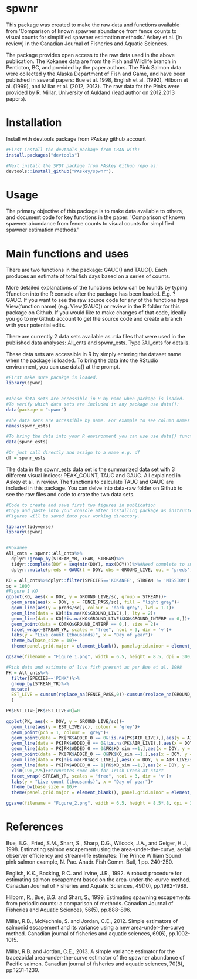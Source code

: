 # spwnr
This package was created to make the raw data and functions available from 'Comparison of known spawner abundance from fence counts to visual counts for simplified spawner estimation methods.' Askey et al. (in review) in the Canadian Journal of Fisheries and Aquatic Sciences.

The package provides open access to the raw data used in the above publication. The Kokanee data are from the Fish and Wildlife branch in Penticton, BC, and provided by the paper authors. The Pink Salmon data were collected y the Alaska Department of Fish and Game, and have been published in several papers: Bue et al. 1998, English et al. (1992), Hilborn et al. (1999), and Millar et al. (2012, 2013). The raw data for the Pinks were provided by R. Millar, University of Aukland (lead author on 2012,2013 papers).


# Installation
Install with devtools package from PAskey github account

```R
#First install the devtools package from CRAN with:
install.packages("devtools")

#Next install the SPDT package from PAskey Github repo as:
devtools::install_github("PAskey/spwnr").
```

# Usage
The primary objective of this package is to make data available to others, and document code for key functions in the paper: 'Comparison of known spawner abundance from fence counts to visual counts for simplified spawner estimation methods.'

# Main functions and uses

There are two functions in the package: GAUC() and TAUC(). Each produces an estimate of total fish days based on a series of counts.

More detailed explanations of the functions below can be founds by typing ?function into the R console after the package has been loaded. E.g. ?GAUC. If you want to see the raw source code for any of the functions type View(function name) (e.g. View(GAUC)) or review in the R folder for this package on Github. If you would like to make changes of that code, ideally you go to my Github account to get the source code and create a branch with your potential edits.

There are currently 2 data sets available as .rda files that were used in the published data analyses: All_cnts and spwnr_ests. Type ?All_cnts for details.

These data sets are accessible in R by simply entering the dataset name when the package is loaded. To bring the data into the RStudio environment, you can use data() at the prompt.

```R
#First make sure pacakge is loaded.
library(spwnr)


#These data sets are accessible in R by name when package is loaded.
#To verify which data sets are included in any package use data():
data(package = "spwnr")

#The data sets are accessible by name. For example to see column names for spwnr_ests dataset:
names(spwnr_ests)

#To bring the data into your R environment you can use use data() function.
data(spwnr_ests)

#Or just call directly and assign to a name e.g. df
df = spwnr_ests

```
The data in the spwnr_ests data set is the summarized data set with 3 different visual indices: PEAK_COUNT, TAUC and GAUC. All explained in Askey et al. in review. The functions to calculate TAUC and GAUC are included in this package. You can delve into data-raw folder on Github to see the raw files and code to crate the two data sets.

```R
#Code to create and save first two figures in publication
#Copy and paste into your console after installing package as instructed above.
#Figures will be saved into your working directory.

library(tidyverse)
library(spwnr)


#Kokanee
All_cnts = spwnr::All_cnts%>%
  dplyr::group_by(STREAM_YR, YEAR, STREAM)%>%
  tidyr::complete(DOY = seq(min(DOY), max(DOY)))%>%#Need complete to smooth out predictions in plot
  dplyr::mutate(preds = GAUC(t = DOY, obs = GROUND_LIVE, out = 'preds'))

KO = All_cnts%>%dplyr::filter(SPECIES=='KOKANEE', STREAM != 'MISSION')
sc = 1000
#Figure 1 KO
ggplot(KO, aes(x = DOY, y = GROUND_LIVE/sc, group = STREAM))+
  geom_area(aes(x = DOY, y = FENCE_PASS/sc), fill = "light grey")+
  geom_line(aes(y = preds/sc), colour = 'dark grey', lwd = 1.1)+
  geom_line(data = KO[!is.na(KO$GROUND_LIVE),], lty = 2)+
  geom_line(data = KO[!is.na(KO$GROUND_LIVE)&KO$GROUND_INTERP == 0,])+
  geom_point(data = KO[KO$GROUND_INTERP == 0,], size = 2)+
  facet_wrap(~STREAM_YR, scales = "free", ncol = 3, dir = 'v')+
  labs(y = "Live count (thousands)", x = "Day of year")+
  theme_bw(base_size = 10)+
  theme(panel.grid.major = element_blank(), panel.grid.minor = element_blank())

ggsave(filename = "Figure_1.png", width = 6.5, height = 8.5, dpi = 300, units = "in")

#Pink data and estimate of live fish present as per Bue et al. 1998
PK = All_cnts%>%
  filter(SPECIES=='PINK')%>%
  group_by(STREAM_YR)%>%
  mutate(
  EST_LIVE = cumsum(replace_na(FENCE_PASS,0))-cumsum(replace_na(GROUND_NEW_DEAD,0))
  )

PK$EST_LIVE[PK$EST_LIVE<0]=0

ggplot(PK, aes(x = DOY, y = GROUND_LIVE/sc))+
  geom_line(aes(y = EST_LIVE/sc), colour = 'grey')+
  geom_point(pch = 1, colour = 'grey')+
  geom_point(data = PK[PK$ADDED_0 == 0&!is.na(PK$AIR_LIVE),],aes(y = AIR_LIVE/sc), pch = 24, size = 2,fill = 'grey')+
  geom_line(data = PK[PK$ADDED_0 == 0&!is.na(PK$AIR_LIVE),],aes(x = DOY, y = AIR_LIVE/sc))+
  geom_line(data = PK[PK$ADDED_0 == 0&PK$KO_sim ==1,],aes(x = DOY, y = GROUND_LIVE/sc))+
  geom_point(data = PK[PK$ADDED_0 == 0&PK$KO_sim ==1,],aes(x = DOY, y = GROUND_LIVE/sc), pch = 21, size = 2, fill = 'grey')+
  geom_line(data = PK[!is.na(PK$AIR_LIVE),],aes(x = DOY, y = AIR_LIVE/sc), lty = 2)+
  geom_line(data = PK[PK$ADDED_0 == 1|PK$KO_sim ==1,],aes(x = DOY, y = GROUND_LIVE/sc), lty = 2)+
  xlim(190,275)+#truncates some obs for Irish Creek at start
  facet_wrap(~STREAM_YR, scales = "free", ncol = 3, dir = 'v')+
  labs(y = "Live count (thousands)", x = "Day of year")+
  theme_bw(base_size = 10)+
  theme(panel.grid.major = element_blank(), panel.grid.minor = element_blank())

ggsave(filename = "Figure_2.png", width = 6.5, height = 8.5*.8, dpi = 300, units = "in")

```
# References

Bue, B.G., Fried, S.M., Sharr, S., Sharp, D.G., Wilcock, J.A., and Geiger, H.J., 1998. Estimating salmon escapement using the area-under-the-curve, aerial observer efficiency and stream-life estimates: The Prince William Sound pink salmon example, N. Pac. Anadr. Fish Comm. Bull, 1 pp. 240-250.

 English, K.K., Bocking, R.C. and Irvine, J.R., 1992. A robust procedure for estimating salmon escapement based on the area-under-the-curve method. Canadian Journal of Fisheries and Aquatic Sciences, 49(10), pp.1982-1989.
 
 Hilborn, R., Bue, B.G. and Sharr, S., 1999. Estimating spawning escapements from periodic counts: a comparison of methods. Canadian Journal of Fisheries and Aquatic Sciences, 56(5), pp.888-896.
 
 Millar, R.B., McKechnie, S. and Jordan, C.E., 2012. Simple estimators of salmonid escapement and its variance using a new area-under-the-curve method. Canadian journal of fisheries and aquatic sciences, 69(6), pp.1002-1015.
 
  Millar, R.B. and Jordan, C.E., 2013. A simple variance estimator for the trapezoidal area-under-the-curve estimator of the spawner abundance of Pacific salmon. Canadian journal of fisheries and aquatic sciences, 70(8), pp.1231-1239.
  
  
